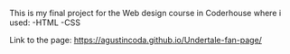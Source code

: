 This is my final project for the Web design course in Coderhouse where i used:
-HTML
-CSS

Link to the page:
https://agustincoda.github.io/Undertale-fan-page/

